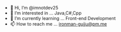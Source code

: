 - 👋 Hi, I’m @imnotdev25
- 👀 I’m interested in ... Java,C#,Cpp
- 🌱 I’m currently learning ... Front-end Development
- 📫 How to reach me ... ironman-gujju@pm.me

<!---
imnotdev25/imnotdev25 is a ✨ special ✨ repository because its `README.md` (this file) appears on your GitHub profile.
You can click the Preview link to take a look at your changes.
--->
